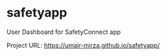 # safetyapp
User Dashboard for SafetyConnect app

Project URL: https://umair-mirza.github.io/safetyapp/
